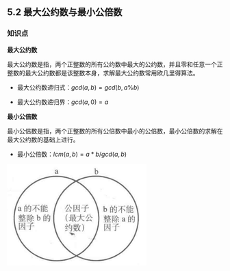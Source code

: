 ## 5.2 最大公约数与最小公倍数

### 知识点

**最大公约数**

最大公约数是指，两个正整数的所有公约数中最大的公约数，并且零和任意一个正整数的最大公约数都是该整数本身，求解最大公约数常用欧几里得算法。

* 最大公约数递归式：$gcd(a, b) = gcd(b, a\%b)$

* 最大公约数递归界：$gcd(a, 0) = a$

**最小公倍数**

最小公倍数是指，两个正整数的所有公倍数中最小的公倍数，最小公倍数的求解在最大公约数的基础上进行。

* 最小公倍数：$lcm(a, b) = a * b / gcd(a, b)$

<img src="image-20210723160727796.png" alt="image-20210723160727796" style="zoom: 50%;" />

